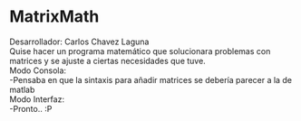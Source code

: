 # MatrixMath
Desarrollador: Carlos Chavez Laguna
</br>Quise hacer un programa matemático que solucionara problemas con matrices y se ajuste a ciertas necesidades que tuve.
</br>Modo Consola:
</br>-Pensaba en que la sintaxis para añadir matrices se debería parecer a la de matlab
</br>Modo Interfaz:
</br>-Pronto.. :P
